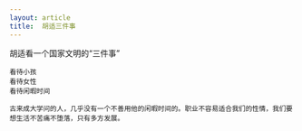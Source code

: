 ```yaml
---
layout: article
title:  胡适三件事
---
```


胡适看一个国家文明的“三件事”

```
看待小孩
看待女性
看待闲暇时间
```

```
古来成大学问的人，几乎没有一个不善用他的闲暇时间的。职业不容易适合我们的性情，我们要想生活不苦痛不堕落，只有多方发展。
```
